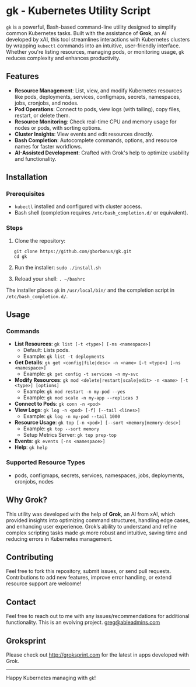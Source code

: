 # gk - Kubernetes Utility Script

`gk` is a powerful, Bash-based command-line utility designed to simplify common Kubernetes tasks. Built with the assistance of **Grok**, an AI developed by xAI, this tool streamlines interactions with Kubernetes clusters by wrapping `kubectl` commands into an intuitive, user-friendly interface. Whether you're listing resources, managing pods, or monitoring usage, `gk` reduces complexity and enhances productivity.

## Features

- **Resource Management**: List, view, and modify Kubernetes resources like pods, deployments, services, configmaps, secrets, namespaces, jobs, cronjobs, and nodes.
- **Pod Operations**: Connect to pods, view logs (with tailing), copy files, restart, or delete them.
- **Resource Monitoring**: Check real-time CPU and memory usage for nodes or pods, with sorting options.
- **Cluster Insights**: View events and edit resources directly.
- **Bash Completion**: Autocomplete commands, options, and resource names for faster workflows.
- **AI-Assisted Development**: Crafted with Grok's help to optimize usability and functionality.

## Installation

### Prerequisites
- `kubectl` installed and configured with cluster access.
- Bash shell (completion requires `/etc/bash_completion.d/` or equivalent).

### Steps
1. Clone the repository:
```   
   git clone https://github.com/gborbonus/gk.git
   cd gk
```
2. Run the installer:
  `sudo ./install.sh`
  
3. Reload your shell:
    `. ~/bashrc`


The installer places `gk` in `/usr/local/bin/` and the completion script in `/etc/bash_completion.d/`.

## Usage

### Commands
- **List Resources**: `gk list [-t <type>] [-ns <namespace>]`
  - Default: Lists pods.
  - Example: `gk list -t deployments`
- **Get Details**: `gk get <config|file|desc> -n <name> [-t <type>] [-ns <namespace>]`
  - Example: `gk get config -t services -n my-svc`
- **Modify Resources**: `gk mod <delete|restart|scale|edit> -n <name> [-t <type>] [options]`
  - Example: `gk mod restart -n my-pod --yes`
  - Example: `gk mod scale -n my-app --replicas 3`
- **Connect to Pods**: `gk conn -n <pod>`
- **View Logs**: `gk log -n <pod> [-f] [--tail <lines>]`
  - Example: `gk log -n my-pod --tail 1000`
- **Resource Usage**: `gk top [-n <pod>] [--sort <memory|memory-desc>]`
  - Example: `gk top --sort memory`
  - Setup Metrics Server: `gk top prep-top`
- **Events**: `gk events [-ns <namespace>]`
- **Help**: `gk help`

### Supported Resource Types
- pods, configmaps, secrets, services, namespaces, jobs, deployments, cronjobs, nodes

## Why Grok?
This utility was developed with the help of **Grok**, an AI from xAI, which provided insights into optimizing command structures, handling edge cases, and enhancing user experience. Grok’s ability to understand and refine complex scripting tasks made `gk` more robust and intuitive, saving time and reducing errors in Kubernetes management.

## Contributing
Feel free to fork this repository, submit issues, or send pull requests. Contributions to add new features, improve error handling, or extend resource support are welcome!

## Contact
Feel free to reach out to me with any issues/recommendations for additional functionality. This is an evolving project.
greg@ableadmins.com

## Groksprint
Please check out http://groksprint.com for the latest in apps developed with Grok.

---

Happy Kubernetes managing with `gk`!
